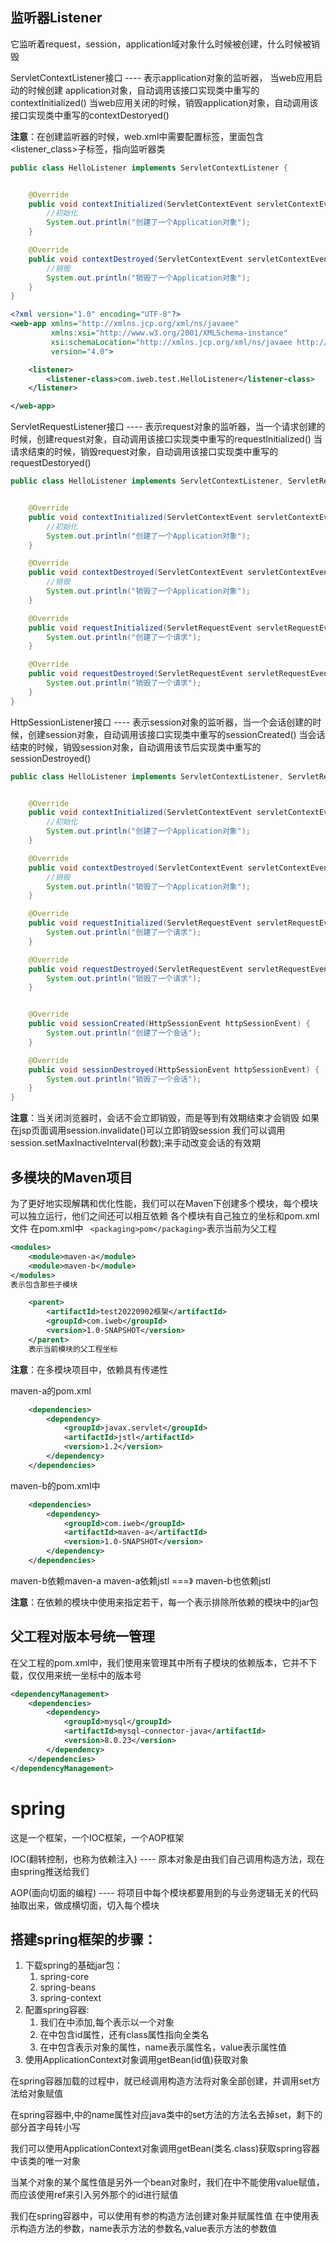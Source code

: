 ## 监听器Listener

它监听着request，session，application域对象什么时候被创建，什么时候被销毁

ServletContextListener接口 ---- 表示application对象的监听器，
当web应用启动的时候创建 application对象，自动调用该接口实现类中重写的contextInitialized()
当web应用关闭的时候，销毁application对象，自动调用该接口实现类中重写的contextDestoryed()

**注意**：在创建监听器的时候，web.xml中需要配置<listener>标签，里面包含<listener_class>子标签，指向监听器类

~~~java
public class HelloListener implements ServletContextListener {


    @Override
    public void contextInitialized(ServletContextEvent servletContextEvent) {
        //初始化
        System.out.println("创建了一个Application对象");
    }

    @Override
    public void contextDestroyed(ServletContextEvent servletContextEvent) {
        //销毁
        System.out.println("销毁了一个Application对象");
    }
}
~~~
~~~xml
<?xml version="1.0" encoding="UTF-8"?>
<web-app xmlns="http://xmlns.jcp.org/xml/ns/javaee"
         xmlns:xsi="http://www.w3.org/2001/XMLSchema-instance"
         xsi:schemaLocation="http://xmlns.jcp.org/xml/ns/javaee http://xmlns.jcp.org/xml/ns/javaee/web-app_4_0.xsd"
         version="4.0">

    <listener>
        <listener-class>com.iweb.test.HelloListener</listener-class>
    </listener>

</web-app>
~~~



ServletRequestListener接口 ---- 表示request对象的监听器，当一个请求创建的时候，创建request对象，自动调用该接口实现类中重写的requestInitialized()
当请求结束的时候，销毁request对象，自动调用该接口实现类中重写的requestDestoryed()
~~~java
public class HelloListener implements ServletContextListener, ServletRequestListener {


    @Override
    public void contextInitialized(ServletContextEvent servletContextEvent) {
        //初始化
        System.out.println("创建了一个Application对象");
    }

    @Override
    public void contextDestroyed(ServletContextEvent servletContextEvent) {
        //销毁
        System.out.println("销毁了一个Application对象");
    }

    @Override
    public void requestInitialized(ServletRequestEvent servletRequestEvent) {
        System.out.println("创建了一个请求");
    }

    @Override
    public void requestDestroyed(ServletRequestEvent servletRequestEvent) {
        System.out.println("销毁了一个请求");
    }
}
~~~

HttpSessionListener接口 ---- 表示session对象的监听器，当一个会话创建的时候，创建session对象，自动调用该接口实现类中重写的sessionCreated()
当会话结束的时候，销毁session对象，自动调用该节后实现类中重写的sessionDestroyed()
~~~java
public class HelloListener implements ServletContextListener, ServletRequestListener, HttpSessionListener {


    @Override
    public void contextInitialized(ServletContextEvent servletContextEvent) {
        //初始化
        System.out.println("创建了一个Application对象");
    }

    @Override
    public void contextDestroyed(ServletContextEvent servletContextEvent) {
        //销毁
        System.out.println("销毁了一个Application对象");
    }

    @Override
    public void requestInitialized(ServletRequestEvent servletRequestEvent) {
        System.out.println("创建了一个请求");
    }

    @Override
    public void requestDestroyed(ServletRequestEvent servletRequestEvent) {
        System.out.println("销毁了一个请求");
    }


    @Override
    public void sessionCreated(HttpSessionEvent httpSessionEvent) {
        System.out.println("创建了一个会话");
    }

    @Override
    public void sessionDestroyed(HttpSessionEvent httpSessionEvent) {
        System.out.println("销毁了一个会话");
    }
}
~~~
**注意**：当关闭浏览器时，会话不会立即销毁，而是等到有效期结束才会销毁
如果在jsp页面调用session.invalidate()可以立即销毁session
我们可以调用session.setMaxInactiveInterval(秒数);来手动改变会话的有效期


## 多模块的Maven项目
为了更好地实现解耦和优化性能，我们可以在Maven下创建多个模块，每个模块可以独立运行，他们之间还可以相互依赖
各个模块有自己独立的坐标和pom.xml文件
在pom.xml中
   ` <packaging>pom</packaging>`表示当前为父工程
~~~xml
<modules>
	<module>maven-a</module>
	<module>maven-b</module>
</modules>
表示包含那些子模块
~~~
~~~xml
    <parent>
        <artifactId>test20220902框架</artifactId>
        <groupId>com.iweb</groupId>
        <version>1.0-SNAPSHOT</version>
    </parent>
	表示当前模块的父工程坐标 
~~~

**注意**：在多模块项目中，依赖具有传递性

maven-a的pom.xml

~~~xml
    <dependencies>
        <dependency>
            <groupId>javax.servlet</groupId>
            <artifactId>jstl</artifactId>
            <version>1.2</version>
        </dependency>
    </dependencies>
~~~

maven-b的pom.xml中

~~~xml
    <dependencies>
        <dependency>
            <groupId>com.iweb</groupId>
            <artifactId>maven-a</artifactId>
            <version>1.0-SNAPSHOT</version>
        </dependency>
    </dependencies>
~~~

maven-b依赖maven-a maven-a依赖jstl  ===》 maven-b也依赖jstl

**注意**：在依赖的模块中使用<exclusions>来指定若干<exclusion>，每一个<exclusion>表示排除所依赖的模块中的jar包

## 父工程对版本号统一管理

在父工程的pom.xml中，我们使用<dependencyManagement>来管理其中所有子模块的依赖版本，它并不下载，仅仅用来统一坐标中的版本号

~~~xml
<dependencyManagement>
    <dependencies>
        <dependency>
            <groupId>mysql</groupId>
            <artifactId>mysql-connector-java</artifactId>
            <version>8.0.23</version>
        </dependency>
    </dependencies>
</dependencyManagement>
~~~

# spring

这是一个框架，一个IOC框架，一个AOP框架

IOC(翻转控制，也称为依赖注入) ---- 原本对象是由我们自己调用构造方法，现在由spring推送给我们

AOP(面向切面的编程) ---- 将项目中每个模块都要用到的与业务逻辑无关的代码抽取出来，做成横切面，切入每个模块

## 搭建spring框架的步骤：

1. 下载spring的基础jar包：
   1. spring-core
   2. spring-beans
   3. spring-context
2. 配置spring容器:
   1.  我们在<beans>中添加<bean>,每个<bean>表示以一个对象
   2. 在<bean>中包含id属性，还有class属性指向全类名
   3. 在<bean>中包含<property>表示对象的属性，name表示属性名，value表示属性值
3. 使用ApplicationContext对象调用getBean(id值)获取对象



在spring容器加载的过程中，就已经调用构造方法将对象全部创建，并调用set方法给对象赋值

在spring容器中,<property>中的name属性对应java类中的set方法的方法名去掉set，剩下的部分首字母转小写

我们可以使用ApplicationContext对象调用getBean(类名.class)获取spring容器中该类的唯一对象

当某个<bean>对象的某个属性值是另外一个bean对象时，我们在<property>中不能使用value赋值，而应该使用ref来引入另外那个<bean>的id进行赋值

我们在spring容器中，可以使用有参的构造方法创建对象并赋属性值
在<bean>中使用<constructor-arg>表示构造方法的参数，name表示方法的参数名,value表示方法的参数值

